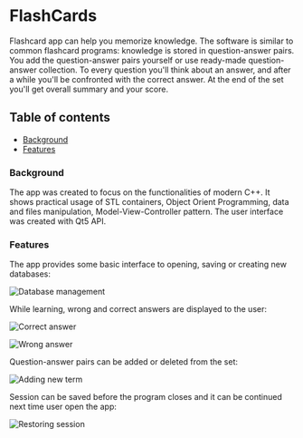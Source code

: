 # FlashCards

Flashcard app can help you memorize knowledge. The software is similar to common flashcard programs: knowledge is stored in question-answer pairs. You add the question-answer pairs yourself or use ready-made question-answer collection. To every question you'll think about an answer, and after a while you'll be confronted with the correct answer.
At the end of the set you'll get overall summary and your score.

## Table of contents
* [Background](#background)
* [Features](#features)

### Background

The app was created to focus on the functionalities of modern C++. It shows practical usage of STL containers, Object Orient Programming, data and files manipulation, Model-View-Controller pattern. The user interface was created with Qt5 API.

### Features

The app provides some basic interface to opening, saving or creating new databases:

![Database management](./README/images/database.png)

While learning, wrong and correct answers are displayed to the user:

![Correct answer](./README/images/correct.png)

![Wrong answer](./README/images/wrong.png)

Question-answer pairs can be added or deleted from the set: 

![Adding new term](./README/images/new_term.png)

Session can be saved before the program closes and it can be continued next time user open the app: 

![Restoring session](./README/images/session.png)
